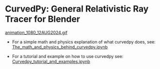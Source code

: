 # CurvedPy: General Relativistic Ray Tracer for Blender

[animation_1080_12AUG2024.gif](animation_1080_12AUG2024.gif)





* For a simple math and physics explanation of what curvedpy does, see: [The_math_and_physics_behind_curvedpy.ipynb](tutorials/The_math_and_physics_behind_curvedpy.ipynb)

* For a tutorial and example on how to use curvedpy see: [Curvedpy_tutorial_and_examples.ipynb](tutorials/Curvedpy_tutorial_and_examples.ipynb)